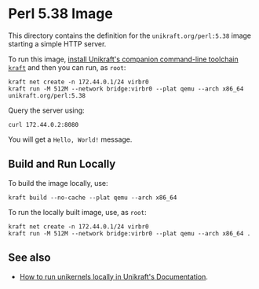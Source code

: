 # Perl 5.38 Image

This directory contains the definition for the `unikraft.org/perl:5.38` image starting a simple HTTP server.

To run this image, [install Unikraft's companion command-line toolchain `kraft`](https://unikraft.org/docs/cli) and then you can run, as `root`:

```console
kraft net create -n 172.44.0.1/24 virbr0
kraft run -M 512M --network bridge:virbr0 --plat qemu --arch x86_64 unikraft.org/perl:5.38
```

Query the server using:

```console
curl 172.44.0.2:8080
```

You will get a `Hello, World!` message.

## Build and Run Locally

To build the image locally, use:

```console
kraft build --no-cache --plat qemu --arch x86_64
```

To run the locally built image, use, as `root`:

```console
kraft net create -n 172.44.0.1/24 virbr0
kraft run -M 512M --network bridge:virbr0 --plat qemu --arch x86_64 .
```

## See also

- [How to run unikernels locally in Unikraft's Documentation](https://unikraft.org/docs/cli/running).
